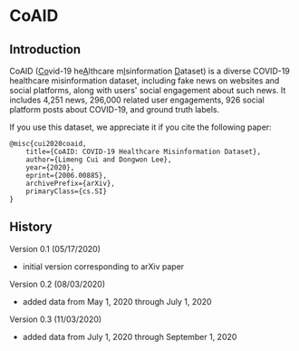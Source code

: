 # CoAID

## Introduction

CoAID (<ins>Co</ins>vid-19 he<ins>A</ins>lthcare m<ins>I</ins>sinformation <ins>D</ins>ataset) is a diverse COVID-19 healthcare misinformation dataset, including fake news on websites and social platforms, along with users' social engagement about such news. It includes 4,251 news, 296,000 related user engagements, 926 social platform posts about COVID-19, and ground truth labels.

If you use this dataset, we appreciate it if you cite the following paper:

~~~~
@misc{cui2020coaid,
    title={CoAID: COVID-19 Healthcare Misinformation Dataset},
    author={Limeng Cui and Dongwon Lee},
    year={2020},
    eprint={2006.00885},
    archivePrefix={arXiv},
    primaryClass={cs.SI}
}
~~~~

## History

Version 0.1 (05/17/2020)

- initial version corresponding to arXiv paper

Version 0.2 (08/03/2020)

- added data from May 1, 2020 through July 1, 2020

Version 0.3 (11/03/2020)

- added data from July 1, 2020 through September 1, 2020
